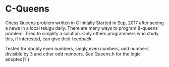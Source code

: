 # C-Queens
Chess Queens problem written in C
Initially Started in Sep, 2017 after seeing a news in a local telugu daily.
There are many ways to program 8-queens problem.
Tried to simplify a solution. Only others programmers who study this, if interested, can give their feedback.

Tested for doubly even numbers, singly even numbers, odd numbers divisible by 3 and other odd numbers.
See Queens.h for the logic adopted(?!).

